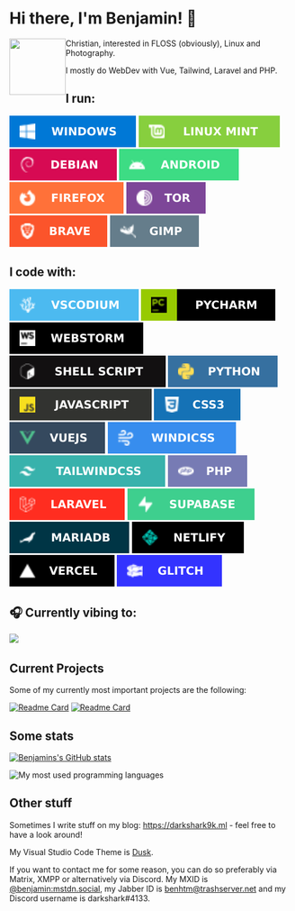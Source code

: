 # Hi there, I'm Benjamin! 👋

<img align="left" width="100" height="100" src="https://images.weserv.nl/?url=https://avatars.githubusercontent.com/u/42138517&h=500&w=500&fit=cover&mask=circle&maxage=7d">
Christian, interested in FLOSS (obviously), Linux and Photography. 

I mostly do WebDev with Vue, Tailwind, Laravel and PHP.

## I run:
![Windows](img/windows.svg) [![Linux Mint](img/mint.svg)](https://linuxmint.com) [![Debian](img/debian.svg)](https://debian.org) ![Android](img/android.svg) [![Firefox](img/firefox.svg)](https://www.mozilla.org/de/firefox/new/) [![Tor Browser](img/tor.svg)](https://torproject.org) [![Brave](img/brave.svg)](https://brave.com) [![Gimp](img/gimp.svg)](https://gimp.org)

## I code with:

[![VSCodium](img/vscodium.svg)](https://vscodium.com) [![Pycharm](img/pycharm.svg)](https://www.jetbrains.com/pycharm/) [![Webstorm](img/webstorm.svg)](https://www.jetbrains.com/webstorm/) [![Shell Script](img/shell.svg)](https://de.wikipedia.org/wiki/Bash_(Shell)) [![Python](img/python.svg)](https://www.python.org/) ![JavaScript](img/js.svg) ![CSS3](img/CSS3.svg) [![Vue.js](img/VUEJS.svg)](https://vuejs.org/) [![WindiCSS](img/windicss.svg)](https://windicss.org/) [![TailwindCSS](img/TAILWINDCSS.svg)](https://tailwindcss.com/) [![PHP](img/PHP.svg)](https://php.net) [![Laravel](img/LARAVEL.svg)](https://laravel.com) [![Supabase](img/supabase.svg)](https://supabase.com) [![MariaDB](img/mariadb.svg)](https://mariadb.org/) [![Netlify](img/netlify.svg)](https://netlify.com) [![Vercel](img/vercel.svg)](https://vercel.com) [![Glitch](img/glitch.svg)](https://glitch.com)

## 🎧 Currently vibing to:

![](https://spotify-readme-ten-rose.vercel.app/api?theme=dark)

## Current Projects
Some of my currently most important projects are the following:

[![Readme Card](https://gh-readme-stats-xi.vercel.app/api/pin/?username=awesomeBible&repo=my.awesomeBible&theme=spotify_dark&show_icons=true&hide_border=true&cache_seconds=86400)](https://codeberg.org/awesomeBible/my.awesomeBible) [![Readme Card](https://gh-readme-stats-xi.vercel.app/api/pin/?username=benjaminwolkchen&repo=Losungen&theme=spotify_dark&show_icons=true&hide_border=true&cache_seconds=86400)](https://codeberg.org/benjaminwolkchen/Losungen)

## Some stats
[![Benjamins's GitHub stats](https://gh-readme-stats-xi.vercel.app/api?username=benjaminwolkchen&theme=spotify_dark&count_private=true&hide_border=true&show_icons=true)](https://github.com/anuraghazra/github-readme-stats)

![My most used programming languages](https://gh-readme-stats-xi.vercel.app/api/top-langs/?username=benjaminwolkchen&theme=spotify_dark&count_private=true&hide_border=true&hide=html)

## Other stuff

Sometimes I write stuff on my blog: https://darkshark9k.ml - feel free to have a look around!

My Visual Studio Code Theme is [Dusk](https://vscodethemes.com/e/pilleye.dusk-theme/dusk?language=javascript).

If you want to contact me for some reason, you can do so preferably via Matrix, XMPP or alternatively via Discord.
My MXID is [@benjamin:mstdn.social](https://matrix.to/#/@benjamin:mstdn.social), my Jabber ID is benhtm@trashserver.net and my Discord username is darkshark#4133.
